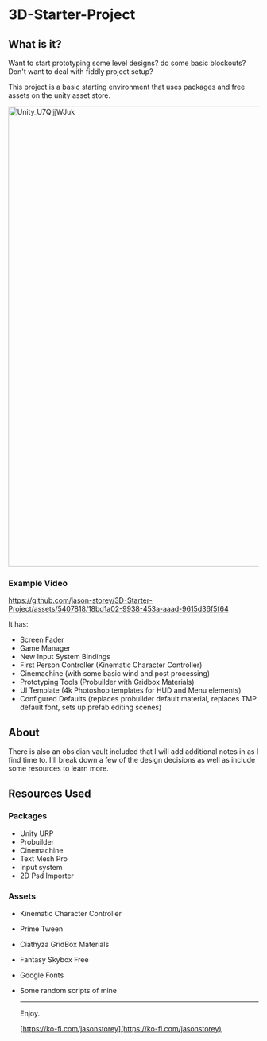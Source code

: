 # 3D-Starter-Project

## What is it?
Want to start prototyping some level designs? do some basic blockouts? 
Don't want to deal with fiddly project setup? 

This project is a basic starting environment that uses packages and free assets 
on the unity asset store. 

<img width="926" alt="Unity_U7QljjWJuk" src="https://github.com/jason-storey/3D-Starter-Project/assets/5407818/98d32074-7692-4780-9c66-ab245fb54719">

### Example Video

https://github.com/jason-storey/3D-Starter-Project/assets/5407818/18bd1a02-9938-453a-aaad-9615d36f5f64

It has:

 - Screen Fader
 - Game Manager
 - New Input System Bindings
 - First Person Controller (Kinematic Character Controller)
 - Cinemachine (with some basic wind and post processing)
 - Prototyping Tools (Probuilder with Gridbox Materials)
 - UI Template (4k Photoshop templates for HUD and Menu elements)
 - Configured Defaults (replaces probuilder default material, replaces TMP default font, sets up prefab editing scenes)

 ## About

 There is also an obsidian vault included that I will add additional notes in as I find time to. I'll break down a few of the design decisions as well as 
 include some resources to learn more. 

 ## Resources Used

 ### Packages
 - Unity URP
 - Probuilder
 - Cinemachine
 - Text Mesh Pro
 - Input system
 - 2D Psd Importer
 
 ### Assets
 - Kinematic Character Controller
 - Prime Tween
 - Ciathyza GridBox Materials
 - Fantasy Skybox Free
 - Google Fonts
 - Some random scripts of mine

   ---
   Enjoy.

   [https://ko-fi.com/jasonstorey](https://ko-fi.com/jasonstorey)


